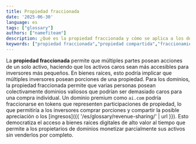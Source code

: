 ```yaml
---
title: Propiedad fraccionada
date: '2025-06-30'
language: es
tags: ["glossary"]
authors: ["namefiteam"]
description: ¿Qué es la propiedad fraccionada y cómo se aplica a los dominios valiosos?
keywords: ["propiedad fraccionada","propiedad compartida","fraccionamiento de dominio","accesibilidad","tokenización"]
---
```


La **propiedad fraccionada** permite que múltiples partes posean acciones de un solo activo, haciendo que los activos caros sean más accesibles para inversores más pequeños. En bienes raíces, esto podría implicar que múltiples inversores posean porciones de una propiedad. Para los dominios, la propiedad fraccionada permite que varias personas posean colectivamente dominios valiosos que podrían ser demasiado caros para una compra individual. Un dominio premium como `ai.com` podría fraccionarse en tokens que representen participaciones de propiedad, lo que permitiría a los inversores comprar porciones y compartir la posible apreciación o los [ingresos]({{ '/es/glossary/revenue-sharing/' | url }}). Esto democratiza el acceso a bienes raíces digitales de alto valor al tiempo que permite a los propietarios de dominios monetizar parcialmente sus activos sin venderlos por completo.